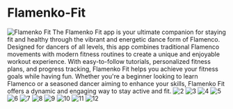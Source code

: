 # Flamenko-Fit
![Flamenko Fit](https://github.com/squarenex/Flamenko-Fit/assets/171150645/8f9d0635-06cc-47c1-b9dc-559941f44779)
The Flamenko Fit app is your ultimate companion for staying fit and healthy through the vibrant and energetic
dance form of Flamenco. Designed for dancers of all levels, this app combines traditional Flamenco movements 
with modern fitness routines to create a unique and enjoyable workout experience. With easy-to-follow tutorials,
personalized fitness plans, and progress tracking, Flamenko Fit helps you achieve your fitness goals while having fun. 
Whether you're a beginner looking to learn Flamenco or a seasoned dancer aiming to enhance your skills, Flamenko Fit offers a dynamic and engaging way to stay active and fit.
![2](https://github.com/squarenex/Makan-Apa/assets/171150645/07d01f17-a3de-4279-8e31-d0233faf4bd3)
![3](https://github.com/squarenex/Makan-Apa/assets/171150645/bb0ee40d-7e69-4697-8c17-80fca0d3e014)
![4](https://github.com/squarenex/Makan-Apa/assets/171150645/d26b0505-6d26-4a26-bb1b-977dd3cc31fa)
![5](https://github.com/squarenex/Makan-Apa/assets/171150645/32cb5a1b-2561-432c-82c0-2ef13ab03b15)
![6](https://github.com/squarenex/Makan-Apa/assets/171150645/41f929a9-9653-45f6-bfd8-44ea4e69fe24)
![7](https://github.com/squarenex/Makan-Apa/assets/171150645/83dc664e-27fa-47ea-96ec-eaadefb6eeb4)
![8](https://github.com/squarenex/Makan-Apa/assets/171150645/5596e401-c691-4e15-9817-d36a0c02a6e4)
![9](https://github.com/squarenex/Makan-Apa/assets/171150645/b7f17eb5-667f-4136-9ad1-9a01961e4591)
![10](https://github.com/squarenex/Makan-Apa/assets/171150645/09a81ee8-9bca-43c3-b5dd-23d50dbd72d1)
![11](https://github.com/squarenex/Makan-Apa/assets/171150645/b7a25bd3-9e37-4ef2-96c5-a34a0c2eb13c)
![12](https://github.com/squarenex/Makan-Apa/assets/171150645/5eba0abb-2e19-4f2a-aacb-636cadc6e089)
